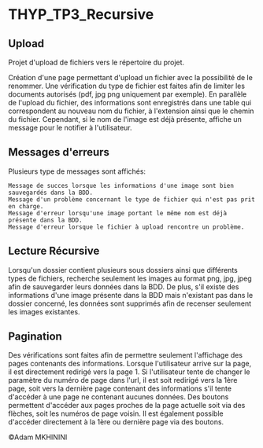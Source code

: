 # THYP_TP3_Recursive

## Upload
Projet d'upload de fichiers vers le répertoire du projet.

Création d'une page permettant d'upload un fichier avec la possibilité de le renommer. Une vérification du type de fichier est faites afin de limiter les documents autorisés (pdf, jpg png uniquement par exemple).
En parallèle de l'upload du fichier, des informations sont enregistrés dans une table qui correspondent au nouveau nom du fichier, à l'extension ainsi que le chemin du fichier. Cependant, si le nom de l'image est déjà présente, affiche un message pour le notifier à l'utilisateur.

## Messages d'erreurs

Plusieurs type de messages sont affichés:

    Message de succes lorsque les informations d'une image sont bien sauvegardés dans la BDD.
    Message d'un problème concernant le type de fichier qui n'est pas prit en charge.
    Message d'erreur lorsqu'une image portant le même nom est déjà présente dans la BDD.
    Message d'erreur lorsque le fichier à upload rencontre un problème.

## Lecture Récursive

Lorsqu'un dossier contient plusieurs sous dossiers ainsi que différents types de fichiers, recherche seulement les images au format png, jpg, jpeg afin de sauvegarder leurs données dans la BDD. De plus, s'il existe des informations d'une image présente dans la BDD mais n'existant pas dans le dossier concerné, les données sont supprimés afin de recenser seulement les images existantes.

## Pagination

Des vérifications sont faites afin de permettre seulement l'affichage des pages contenants des informations. Lorsque l'utilisateur arrive sur la page, il est directement redirigé vers la page 1. Si l'utilisateur tente de changer le paramètre du numéro de page dans l'url, il est soit redirigé vers la 1ère page, soit vers la dernière page contenant des informations s'il tente d'accéder à une page ne contenant aucunes données.
Des boutons permettent d'accéder aux pages proches de la page actuelle soit via des flèches, soit les numéros de page voisin. Il est également possible d'accéder directement à la 1ère ou dernière page via des boutons.

©Adam MKHININI
